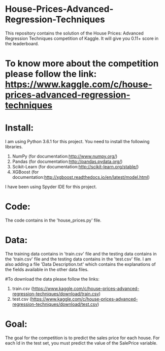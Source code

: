 # House-Prices-Advanced-Regression-Techniques
This repository contains the solution of the House Prices: Advanced Regression Techniques competition of Kaggle. It will give you 0.11+ score in the leaderboard.

# To know more about the competition please follow the link: https://www.kaggle.com/c/house-prices-advanced-regression-techniques

# Install:

I am using Python 3.6.1 for this project. You need to install the following libraries.
1. NumPy (for documentation:http://www.numpy.org/)
2. Pandas (for documentation:http://pandas.pydata.org/)
3. Scikit-Learn (for documentation:http://scikit-learn.org/stable/)
4. XGBoost (for documentation:http://xgboost.readthedocs.io/en/latest/model.html)

I have been using Spyder IDE for this project.

# Code:
The code contains in the 'house_prices.py' file.

# Data:
The training data contains in 'train.csv' file and the testing data contains in the 'train.csv' file and the testing data contains in the 'test.csv' file. I am also adding a file 'Data Description.txt' which contains the explanations of the fields available in the other data files.

#To download the data please follow the links:
1. train.csv (https://www.kaggle.com/c/house-prices-advanced-regression-techniques/download/train.csv)
2. test.csv (https://www.kaggle.com/c/house-prices-advanced-regression-techniques/download/test.csv)

# Goal:
The goal for the competition is to predict the sales price for each house. For each Id in the test set, you must predict the value of the SalePrice variable. 

